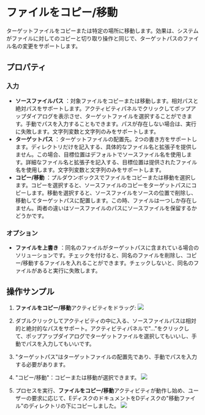 # ファイルをコピー/移動

ターゲットファイルをコピーまたは特定の場所に移動します。効果は、システムがファイルに対してのコピーと切り取り操作と同じで、ターゲットパスのファイル名の変更をサポートします。

## プロパティ

### 入力

- **ソースファイルパス** ：対象ファイルをコピーまたは移動します。相対パスと絶対パスをサポートします。アクティビティパネルでクリックしてポップアップダイアログを表示させ、ターゲットファイルを選択することができます。手動でパスを入力することもできます。パスが存在しない場合は、実行に失敗します。文字列変数と文字列のみをサポートします。
- **ターゲットパス** ：ターゲットファイルの配置先。2つの書き方をサポートします。ディレクトリだけを記入する、具体的なファイル名と拡張子を提供しません。この場合、目標位置はデフォルトでソースファイル名を使用します。詳細なファイル名と拡張子を記入する、目標位置は提供されたファイル名を使用します。文字列変数と文字列のみをサポートします。
- **コピー/移動** ：プルダウンボックスでファイルをコピーまたは移動を選択します。コピーを選択すると、ソースファイルのコピーをターゲットパスにコピーします。移動を選択すると、ソースファイルをソースの位置で削除し、移動してターゲットパスに配置します。この時、ファイルは一つしか存在しません。両者の違いはソースファイルのパスにソースファイルを保留するかどうかです。

### オプション

- **ファイルを上書き** ：同名のファイルがターゲットパスに含まれている場合のソリューションです。チェックを付けると、同名のファイルを削除し、コピー/移動するファイルを入れることができます。チェックしないと、同名のファイルがあると実行に失敗します。

## 操作サンプル
1. **ファイルをコピー/移動**アクティビティをドラッグ:
![](https://docimages.blob.core.chinacloudapi.cn/images/Activities/moveFile-1.png)

2. ダブルクリックしてアクティビティの中に入る、ソースファイルパスは相対的と絶対的なパスをサポート。アクティビティパネルで"..."をクリックして、ポップアップダイアログでターゲットファイルを選択してもいいし、手動でパスを入力してもいいです。

3. "ターゲットパス"はターゲットファイルの配置先であり、手動でパスを入力する必要があります。

4. "コピー/移動"：コピーまたは移動が選択できます。
![](https://docimages.blob.core.chinacloudapi.cn/images/Activities/moveFile-2.png)

5. プロセスを実行、**ファイルをコピー/移動**アクティビティが動作し始め、ユーザーの要求に応じて、EディスクのドキュメントをDディスクの"移動ファイル"のディレクトリの下にコピーしました。
![](https://docimages.blob.core.chinacloudapi.cn/images/Activities/moveFile-3.png)


